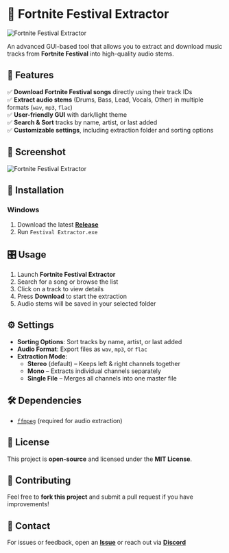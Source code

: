 # 🎵 Fortnite Festival Extractor

![Fortnite Festival Extractor](https://i.ibb.co/BvQtR3j/logo2.png)

An advanced GUI-based tool that allows you to extract and download music tracks from **Fortnite Festival** into high-quality audio stems.

## 🚀 Features
✅ **Download Fortnite Festival songs** directly using their track IDs  
✅ **Extract audio stems** (Drums, Bass, Lead, Vocals, Other) in multiple formats (`wav`, `mp3`, `flac`)  
✅ **User-friendly GUI** with dark/light theme    
✅ **Search & Sort** tracks by name, artist, or last added  
✅ **Customizable settings**, including extraction folder and sorting options  

## 📸 Screenshot
![Fortnite Festival Extractor](https://us-east-1.tixte.net/uploads/milki.tixte.co/Example_(2).png)

## 🔧 Installation

### Windows
1. Download the latest **[Release](https://github.com/ilayezra/Festival-Extractor/releases)**
2. Run `Festival Extractor.exe`

## 🎛 Usage
1. Launch **Fortnite Festival Extractor**
2. Search for a song or browse the list
3. Click on a track to view details
4. Press **Download** to start the extraction
5. Audio stems will be saved in your selected folder

## ⚙️ Settings
- **Sorting Options**: Sort tracks by name, artist, or last added  
- **Audio Format**: Export files as `wav`, `mp3`, or `flac`  
- **Extraction Mode**:  
  - **Stereo** (default) – Keeps left & right channels together  
  - **Mono** – Extracts individual channels separately  
  - **Single File** – Merges all channels into one master file  

## 🛠 Dependencies
- [`ffmpeg`](https://www.youtube.com/watch?v=JR36oH35Fgg) (required for audio extraction)

## 📜 License
This project is **open-source** and licensed under the **MIT License**.

## 🤝 Contributing
Feel free to **fork this project** and submit a pull request if you have improvements!

## 📧 Contact
For issues or feedback, open an **[Issue](https://github.com/ilayezra/Festival-Extractor/issues)** or reach out via **[Discord](https://discord.com/users/532594707692519425)**
